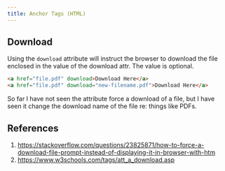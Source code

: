 ```yaml
---
title: Anchor Tags (HTML)
---
```


## Download

Using the `download` attribute will instruct the browser to download the file enclosed in the value of the download attr. The value is optional.

```html
<a href="file.pdf" download>Download Here</a>
<a href="file.pdf" download="new-filename.pdf">Download Here</a>
```

So far I have not seen the attribute force a download of a file, but I have seen it change the download name of the file re: things like PDFs.

## References

1. https://stackoverflow.com/questions/23825871/how-to-force-a-download-file-prompt-instead-of-displaying-it-in-browser-with-htm
2. https://www.w3schools.com/tags/att_a_download.asp